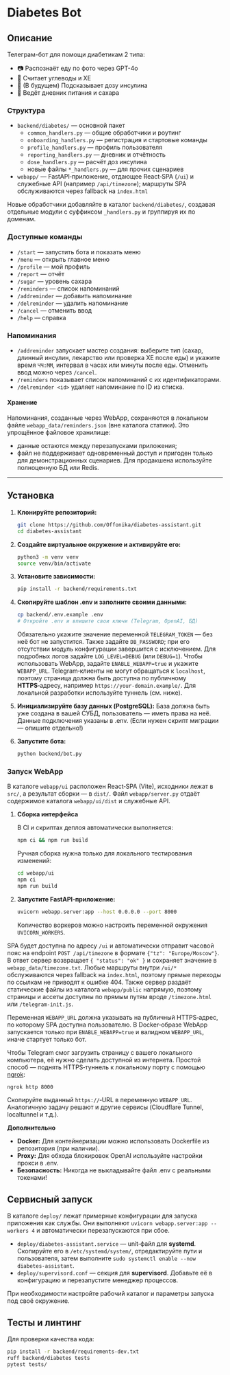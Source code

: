 # Diabetes Bot

## Описание

Телеграм-бот для помощи диабетикам 2 типа:
- 📷 Распознаёт еду по фото через GPT-4o
- 🥗 Считает углеводы и ХЕ
- 💉 (В будущем) Подсказывает дозу инсулина
- 📒 Ведёт дневник питания и сахара

### Структура

- `backend/diabetes/` — основной пакет
  - `common_handlers.py` — общие обработчики и роутинг
  - `onboarding_handlers.py` — регистрация и стартовые команды
  - `profile_handlers.py` — профиль пользователя
  - `reporting_handlers.py` — дневник и отчётность
  - `dose_handlers.py` — расчёт доз инсулина
  - новые файлы `*_handlers.py` — для прочих сценариев
- `webapp/` — FastAPI‑приложение, отдающее React‑SPA (`/ui`) и служебные API
  (например `/api/timezone`); маршруты SPA обслуживаются через fallback на
  `index.html`

Новые обработчики добавляйте в каталог `backend/diabetes/`, создавая отдельные модули с суффиксом `_handlers.py` и группируя их по доменам.

### Доступные команды

- `/start` — запустить бота и показать меню
- `/menu` — открыть главное меню
- `/profile` — мой профиль
- `/report` — отчёт
- `/sugar` — уровень сахара
- `/reminders` — список напоминаний
- `/addreminder` — добавить напоминание
- `/delreminder` — удалить напоминание
- `/cancel` — отменить ввод
- `/help` — справка

### Напоминания

- `/addreminder` запускает мастер создания: выберите тип (сахар, длинный инсулин, лекарство или проверка ХЕ после еды) и укажите время `ЧЧ:ММ`, интервал в часах или минуты после еды. Отменить ввод можно через `/cancel`.
- `/reminders` показывает список напоминаний с их идентификаторами.
- `/delreminder <id>` удаляет напоминание по ID из списка.

#### Хранение

Напоминания, созданные через WebApp, сохраняются в локальном файле
`webapp_data/reminders.json` (вне каталога статики). Это упрощённое
файловое хранилище:

- данные остаются между перезапусками приложения;
- файл не поддерживает одновременный доступ и пригоден только для демонстрационных сценариев. Для продакшена используйте полноценную БД или Redis.

---

## Установка

1. **Клонируйте репозиторий:**
   ```bash
   git clone https://github.com/Offonika/diabetes-assistant.git
   cd diabetes-assistant
   ```
2. **Создайте виртуальное окружение и активируйте его:**
   ```bash
   python3 -m venv venv
   source venv/bin/activate
   ```
3. **Установите зависимости:**
   ```bash
   pip install -r backend/requirements.txt
   ```
4. **Скопируйте шаблон .env и заполните своими данными:**
   ```bash
   cp backend/.env.example .env
   # Откройте .env и впишите свои ключи (Telegram, OpenAI, БД)
   ```
   Обязательно укажите значение переменной `TELEGRAM_TOKEN` — без неё бот не запустится. Также задайте `DB_PASSWORD`; при его отсутствии модуль конфигурации завершится с исключением. Для подробных логов задайте `LOG_LEVEL=DEBUG` (или `DEBUG=1`).
   Чтобы использовать WebApp, задайте `ENABLE_WEBAPP=true` и укажите `WEBAPP_URL`. Telegram‑клиенты не могут обращаться к `localhost`, поэтому страница должна быть доступна по публичному **HTTPS**‑адресу, например `https://your-domain.example/`. Для локальной разработки используйте туннель (см. ниже).
5. **Инициализируйте базу данных (PostgreSQL):**
   База должна быть уже создана в вашей СУБД, пользователь — иметь права на неё.
   Данные подключения указаны в .env.
   (Если нужен скрипт миграции — опишите отдельно!)

6. **Запустите бота:**
   ```bash
   python backend/bot.py
   ```

### Запуск WebApp

В каталоге `webapp/ui` расположен React‑SPA (Vite), исходники лежат в `src/`,
а результат сборки — в `dist/`. Файл `webapp/server.py` отдаёт содержимое
каталога `webapp/ui/dist` и служебные API.

1. **Сборка интерфейса**

   В CI и скриптах деплоя автоматически выполняется:

   ```bash
   npm ci && npm run build
   ```

   Ручная сборка нужна только для локального тестирования изменений:

   ```bash
   cd webapp/ui
   npm ci
   npm run build
   ```

2. **Запустите FastAPI‑приложение:**
   ```bash
   uvicorn webapp.server:app --host 0.0.0.0 --port 8000
   ```
   Количество воркеров можно настроить переменной окружения `UVICORN_WORKERS`.

SPA будет доступна по адресу `/ui` и автоматически отправит часовой пояс на endpoint `POST /api/timezone` в формате `{"tz": "Europe/Moscow"}`. В ответ сервер возвращает `{ "status": "ok" }` и сохраняет значение в `webapp_data/timezone.txt`.
Любые маршруты внутри `/ui/*` обслуживаются через fallback на `index.html`,
поэтому прямые переходы по ссылкам не приводят к ошибке 404.
Также сервер раздаёт статические файлы из каталога `webapp/public` напрямую, поэтому страницы и ассеты доступны по прямым путям вроде `/timezone.html` или `/telegram-init.js`.

Переменная `WEBAPP_URL` должна указывать на публичный HTTPS‑адрес, по которому SPA доступна пользователю. В Docker‑образе WebApp запускается только при `ENABLE_WEBAPP=true` и валидном `WEBAPP_URL`, иначе стартует только бот.

Чтобы Telegram смог загрузить страницу с вашего локального компьютера, её нужно сделать доступной из интернета. Простой способ — поднять HTTPS‑туннель к локальному порту с помощью [ngrok](https://ngrok.com/):

```bash
ngrok http 8000
```

Скопируйте выданный `https://`‑URL в переменную `WEBAPP_URL`. Аналогичную задачу решают и другие сервисы (Cloudflare Tunnel, localtunnel и т.д.).


**Дополнительно**
- **Docker:** Для контейнеризации можно использовать Dockerfile из репозитория (при наличии).
- **Proxy:** Для обхода блокировок OpenAI используйте настройки прокси в .env.
- **Безопасность:** Никогда не выкладывайте файл .env с реальными токенами!

## Сервисный запуск

В каталоге `deploy/` лежат примерные конфигурации для запуска приложения как службы.
Они выполняют `uvicorn webapp.server:app --workers 4` и автоматически перезапускаются при сбое.

- `deploy/diabetes-assistant.service` — unit‑файл для **systemd**. Скопируйте его в `/etc/systemd/system/`, отредактируйте пути и пользователя, затем выполните `sudo systemctl enable --now diabetes-assistant`.
- `deploy/supervisord.conf` — секция для **supervisord**. Добавьте её в конфигурацию и перезапустите менеджер процессов.

При необходимости настройте рабочий каталог и параметры запуска под своё окружение.

## Тесты и линтинг

Для проверки качества кода:

```bash
pip install -r backend/requirements-dev.txt
ruff backend/diabetes tests
pytest tests/
```
